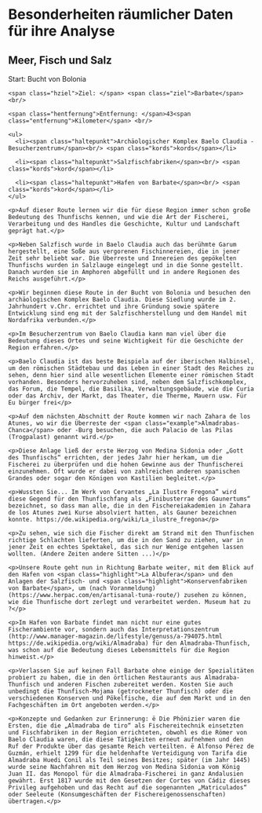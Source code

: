 # Besonderheiten räumlicher Daten für ihre Analyse

<h2 id="ausfluege2meerlandschaften">Meer, Fisch und Salz</h2>

  <div class="datenzubeginn">
    <span class="hstart">Start: </span>Bucht von Bolonia<br/>

    <span class="hziel">Ziel: </span> <span class="ziel">Barbate</span><br/>

    <span class="hentfernung">Entfernung: </span>43<span class="entfernung">Kilometer</span> <br/>

    <ul>
      <li><span class="haltepunkt">Archäologischer Komplex Baelo Claudia - Besucherzentrum</span><br/> <span class="kords">kords</span></li>

      <li><span class="haltepunkt">Salzfischfabriken</span><br/> <span class="kords">kord</span></li>

      <li><span class="haltepunkt">Hafen von Barbate</span><br/> <span class="kords">kord</span></li>
    </ul>

    <p>Auf dieser Route lernen wir die für diese Region immer schon große Bedeutung des Thunfischs kennen, und wie die Art der Fischerei, Verarbeitung und des Handles die Geschichte, Kultur und Landschaft geprägt hat.</p>

    <p>Neben Salzfisch wurde in Baelo Claudia auch das berühmte Garum hergestellt, eine Soße aus vergorenen Fischinnereien, die in jener Zeit sehr beliebt war. Die Überreste und Innereien des gepökelten Thunfischs wurden in Salzlauge eingelegt und in die Sonne gestellt. Danach wurden sie in Amphoren abgefüllt und in andere Regionen des Reichs ausgeführt.</p>

    <p>Wir beginnen diese Route in der Bucht von Bolonia und besuchen den archäologischen Komplex Baelo Claudia. Diese Siedlung wurde im 2. Jahrhundert v.Chr. errichtet und ihre Gründung sowie spätere Entwicklung sind eng mit der Salzfischherstellung und dem Handel mit Nordafrika verbunden.</p>

    <p>Im Besucherzentrum von Baelo Claudia kann man viel über die Bedeutung dieses Ortes und seine Wichtigkeit für die Geschichte der Region erfahren.</p>

    <p>Baelo Claudia ist das beste Beispiela auf der iberischen Halbinsel, um den römischen Städtebau und das Leben in einer Stadt des Reiches zu sehen, denn hier sind alle wesentlichen Elemente einer römischen Stadt vorhanden. Besonders hervorzuheben sind, neben dem Salzfischkomplex, das Forum, die Tempel, die Basilika, Verwaltungsgebäude, wie die Curia oder das Archiv, der Markt, das Theater, die Therme, Mauern usw. Für Eu bürger frei</p>

    <p>Auf dem nächsten Abschnitt der Route kommen wir nach Zahara de los Atunes, wo wir die Überreste der <span class="example">Almadrabas-Chanca</span> oder -Burg besuchen, die auch Palacio de las Pilas (Trogpalast) genannt wird.</p>

    <p>Diese Anlage ließ der erste Herzog von Medina Sidonia oder „Gott des Thunfischs“ errichten, der jedes Jahr hier herkam, um die Fischerei zu überprüfen und die hohen Gewinne aus der Thunfischerei einzunehmen. Oft wurde er dabei von zahlreichen anderen spanischen Grandes oder sogar den Königen von Kastilien begleitet.</p>

    <p>Wussten Sie... Im Werk von Cervantes „La Ilustre Fregona” wird diese Gegend für den Thunfischfang als „Finibusterrae des Gaunertums“ bezeichnet, so dass man alle, die in den Fischereiakademien in Zahara de los Atunes zwei Kurse absolviert hatten, als Gauner bezeichnen konnte. https://de.wikipedia.org/wiki/La_ilustre_fregona</p>

    <p>Zu sehen, wie sich die Fischer direkt am Strand mit den Thunfischen richtige Schlachten lieferten, um die in den Sand zu ziehen, war in jener Zeit en echtes Spektakel, das sich nur Wenige entgehen lassen wollten. (Andere Zeiten andere Sitten ...)</p>

    <p>Unsere Route geht nun in Richtung Barbate weiter, mit dem Blick auf den Hafen von <span class="highlight">La Albufera</span> und den Anlagen der Salzfisch- und <span class="highlight">Konservenfabriken von Barbate</span>, um (nach Voranmeldung) (https://www.herpac.com/en/artisanal-tuna-route/) zusehen zu können, wie die Thunfische dort zerlegt und verarbeitet werden. Museum hat zu ?</p>

    <p>Im Hafen von Barbate findet man nicht nur eine gutes Fischerambiente vor, sondern auch das Interpretationszentrum (http://www.manager-magazin.de/lifestyle/genuss/a-794075.html https://de.wikipedia.org/wiki/Almadraba) für den Almadraba-Thunfisch, was schon auf die Bedeutung dieses Lebensmittels für die Region hinweist.</p>

    <p>Verlassen Sie auf keinen Fall Barbate ohne einige der Spezialitäten probiert zu haben, die in den örtlichen Restaurants aus Almadraba- Thunfisch und anderen Fischen zubereitet werden. Kosten Sie auch unbedingt die Thunfisch-Mojama (getrockneter Thunfisch) oder die verschiedenen Konserven und Pökelfische, die auf dem Markt und in den Fachgeschäften im Ort angeboten werden.</p>

    <p>Konzepte und Gedanken zur Erinnerung: ë Die Phönizier waren die Ersten, die die „Almadraba de tiro“ als Fischereitechnik einsetzten und Fischfabriken in der Region errichteten, obwohl es die Römer von Baelo Claudia waren, die diese Tätigkeiten erneut aufnehmen und den Ruf der Produkte über das gesamte Reich verteilten. ë Alfonso Pérez de Guzmán, erhielt 1299 für die heldenhafte Verteidigung von Tarifa die Almadraba Huedi Conil als Teil seines Besitzes; später (im Jahr 1445) wurde seine Nachfahren mit dem Herzog von Medina Sidonia vom König Juan II. das Monopol für die Almadraba-Fischerei in ganz Andalusien gewährt. Erst 1817 wurde mit den Gesetzen der Cortes von Cádiz dieses Privileg aufgehoben und das Recht auf die sogenannten „Matriculados“ oder Seeleute (Konsumgeschäften der Fischereigenossenschaften) übertragen.</p>
  </div>
</body>